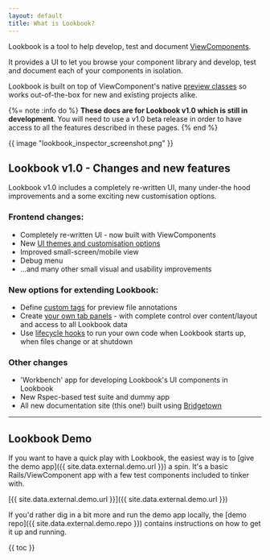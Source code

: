 ```yaml
---
layout: default
title: What is Lookbook?
---
```


Lookbook is a tool to help develop, test and document [ViewComponents](https://viewcomponent.org).

It provides a UI to let you browse your component library and develop, test and document each of your components in isolation.

Lookbook is built on top of ViewComponent's native [preview classes](https://viewcomponent.org/guide/previews.html) so works out-of-the-box for new and existing projects alike.

{%= note :info do %}
**These docs are for Lookbook v1.0 which is still in development**. You will need to use a v1.0 beta
release in order to have access to all the features described in these pages.
{% end %}

{{ image "lookbook_inspector_screenshot.png" }}

## Lookbook v1.0 - Changes and new features

Lookbook v1.0 includes a completely re-written UI, many under-the hood improvements and a some exciting new customisation options.

### Frontend changes:

* Completely re-written UI - now built with ViewComponents
* New [UI themes and customisation options](/guide/themes/)
* Improved small-screen/mobile view
* Debug menu
* ...and many other small visual and usability improvements

### New options for extending Lookbook:

* Define [custom tags](/guide/extend/tags/) for preview file annotations
* Create [your own tab panels](/guide/extend/panels/) - with complete control over content/layout and access to all Lookbook data
* Use [lifecycle hooks](/guide/extend/hooks/) to run your own code when Lookbook starts up, when files change or at shutdown

### Other changes

* 'Workbench' app for developing Lookbook's UI components in Lookbook
* New Rspec-based test suite and dummy app
* All new documentation site (this one!) built using [Bridgetown](https://www.bridgetownrb.com/)

---


## Lookbook Demo

If you want to have a quick play with Lookbook, the easiest way is to [give the demo app]({{ site.data.external.demo.url }}) a spin. It's a basic Rails/ViewComponent app with a few test components included to tinker with.

[{{ site.data.external.demo.url }}]({{ site.data.external.demo.url }})

If you'd rather dig in a bit more and run the demo app locally, the [demo repo]({{ site.data.external.demo.repo }}) contains instructions on how to get it up and running.



{{ toc }}